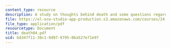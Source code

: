 ```yaml
---
content_type: resource
description: A study on thoughts behind death and some questions regarding death.
file: https://ol-ocw-studio-app-production.s3.amazonaws.com/courses/24-200-ancient-philosophy-fall-2004/bd347f1138c19d97979506a527e71e97_death04.pdf
file_type: application/pdf
resourcetype: Document
title: death04.pdf
uid: bd347f11-38c1-9d97-9795-06a527e71e97
---
```

